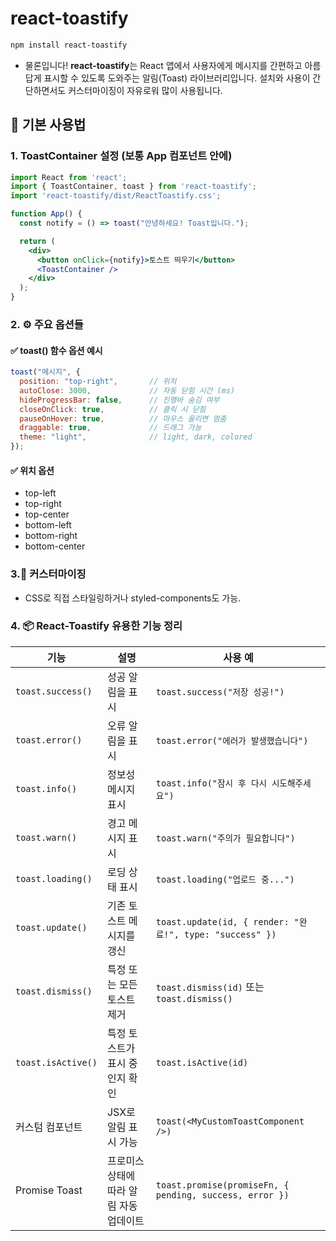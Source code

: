 # react-toastify

```bash
npm install react-toastify
```

- 물론입니다! **react-toastify**는 React 앱에서 사용자에게 메시지를 간편하고 아름답게 표시할 수 있도록 도와주는 알림(Toast) 라이브러리입니다. 설치와 사용이 간단하면서도 커스터마이징이 자유로워 많이 사용됩니다.


## 🚀 기본 사용법
### 1. ToastContainer 설정 (보통 App 컴포넌트 안에)
```jsx
import React from 'react';
import { ToastContainer, toast } from 'react-toastify';
import 'react-toastify/dist/ReactToastify.css';

function App() {
  const notify = () => toast("안녕하세요! Toast입니다.");

  return (
    <div>
      <button onClick={notify}>토스트 띄우기</button>
      <ToastContainer />
    </div>
  );
}
```

### 2. ⚙️ 주요 옵션들
#### ✅ toast() 함수 옵션 예시
```jsx
toast("메시지", {
  position: "top-right",       // 위치
  autoClose: 3000,             // 자동 닫힘 시간 (ms)
  hideProgressBar: false,      // 진행바 숨김 여부
  closeOnClick: true,          // 클릭 시 닫힘
  pauseOnHover: true,          // 마우스 올리면 멈춤
  draggable: true,             // 드래그 가능
  theme: "light",              // light, dark, colored
});
```

#### ✅ 위치 옵션
- top-left
- top-right
- top-center
- bottom-left
- bottom-right
- bottom-center


### 3.🎨 커스터마이징
- CSS로 직접 스타일링하거나 styled-components도 가능.


### 4. 📦 React-Toastify 유용한 기능 정리

| 기능               | 설명                                      | 사용 예                                                  |
|--------------------|-------------------------------------------|-----------------------------------------------------------|
| `toast.success()`   | 성공 알림을 표시                          | `toast.success("저장 성공!")`                             |
| `toast.error()`     | 오류 알림을 표시                          | `toast.error("에러가 발생했습니다")`                      |
| `toast.info()`      | 정보성 메시지 표시                        | `toast.info("잠시 후 다시 시도해주세요")`                |
| `toast.warn()`      | 경고 메시지 표시                          | `toast.warn("주의가 필요합니다")`                        |
| `toast.loading()`   | 로딩 상태 표시                            | `toast.loading("업로드 중...")`                          |
| `toast.update()`    | 기존 토스트 메시지를 갱신                 | `toast.update(id, { render: "완료!", type: "success" })` |
| `toast.dismiss()`   | 특정 또는 모든 토스트 제거                | `toast.dismiss(id)` 또는 `toast.dismiss()`               |
| `toast.isActive()`  | 특정 토스트가 표시 중인지 확인            | `toast.isActive(id)`                                     |
| 커스텀 컴포넌트     | JSX로 알림 표시 가능                      | `toast(<MyCustomToastComponent />)`                      |
| Promise Toast       | 프로미스 상태에 따라 알림 자동 업데이트  | `toast.promise(promiseFn, { pending, success, error })`  |
